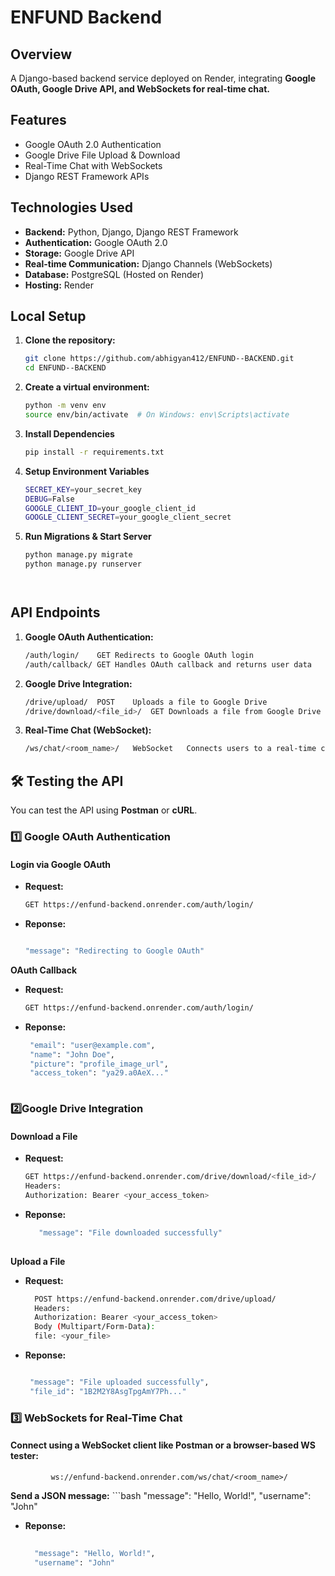#  ENFUND Backend

## Overview

A Django-based backend service deployed on Render, integrating **Google OAuth, Google Drive API, and WebSockets for real-time chat.**  


## Features

-  Google OAuth 2.0 Authentication  
-  Google Drive File Upload & Download  
-  Real-Time Chat with WebSockets  
-  Django REST Framework APIs 
## Technologies Used

- **Backend:** Python, Django, Django REST Framework  
- **Authentication:** Google OAuth 2.0  
- **Storage:** Google Drive API  
- **Real-time Communication:** Django Channels (WebSockets)  
- **Database:** PostgreSQL (Hosted on Render)  
- **Hosting:** Render  
##  Local Setup

1. **Clone the repository:**

    ```bash
    git clone https://github.com/abhigyan412/ENFUND--BACKEND.git
    cd ENFUND--BACKEND
2. **Create a virtual environment:**

   ```bash
   python -m venv env
   source env/bin/activate  # On Windows: env\Scripts\activate


3. **Install Dependencies**

     ```bash
     pip install -r requirements.txt

4. **Setup Environment Variables**

   ```bash
   SECRET_KEY=your_secret_key
   DEBUG=False
   GOOGLE_CLIENT_ID=your_google_client_id
   GOOGLE_CLIENT_SECRET=your_google_client_secret

5. **Run Migrations & Start Server**

   ```bash
   python manage.py migrate
   python manage.py runserver




##  API Endpoints
1. **Google OAuth Authentication:**
    ```bash
    /auth/login/	GET	Redirects to Google OAuth login
    /auth/callback/	GET	Handles OAuth callback and returns user data
2. **Google Drive Integration:**
    ```bash
    /drive/upload/	POST	Uploads a file to Google Drive
    /drive/download/<file_id>/	GET	Downloads a file from Google Drive
3. **Real-Time Chat (WebSocket):**
    ```bash
    /ws/chat/<room_name>/	WebSocket	Connects users to a real-time chat room
## 🛠️ Testing the API
You can test the API using **Postman** or **cURL**.

### **1️⃣ Google OAuth Authentication**
#### **Login via Google OAuth**
- **Request:**
  ```bash
  GET https://enfund-backend.onrender.com/auth/login/
 - **Reponse:**
     ```bash
     
   "message": "Redirecting to Google OAuth"
     
    
**OAuth Callback**
  - **Request:**
     ```bash
     GET https://enfund-backend.onrender.com/auth/login/
  - **Reponse:**
      ```bash     
       "email": "user@example.com",
       "name": "John Doe",
       "picture": "profile_image_url",
       "access_token": "ya29.a0AeX..."
        


### **2️⃣Google Drive Integration**
#### **Download a File**
- **Request:**
  ```bash
  GET https://enfund-backend.onrender.com/drive/download/<file_id>/
  Headers:
  Authorization: Bearer <your_access_token>

 - **Reponse:**
    ```bash
       "message": "File downloaded successfully"
       

    
**Upload a File**
  - **Request:**
     ```bash
       POST https://enfund-backend.onrender.com/drive/upload/
       Headers:
       Authorization: Bearer <your_access_token>
       Body (Multipart/Form-Data):
       file: <your_file>

  - **Reponse:**
    ```bash
    
     "message": "File uploaded successfully",
     "file_id": "1B2M2Y8AsgTpgAmY7Ph..."
    

### **3️⃣ WebSockets for Real-Time Chat**
#### **Connect using a WebSocket client like Postman or a browser-based WS tester:**
             ws://enfund-backend.onrender.com/ws/chat/<room_name>/
**Send a JSON message:**
          ```bash
           "message": "Hello, World!",
           "username": "John"
   


- **Reponse:**
    ```bash
     
      "message": "Hello, World!",
      "username": "John"
        

